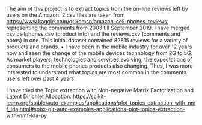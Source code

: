 The aim of this project is to extract topics from the on-line reviews left by users on the Amazon. 
2 csv files are taken from https://www.kaggle.com/grikomsn/amazon-cell-phones-reviews, representing the comments from 2003 till September 2019.
I have merged csv cellphones.csv (product info) and the reviews.csv (comments and notes) in one. This initial dataset contained 82815 reviews for a variety of products and brands.
•	I have been in the mobile industry for over 12 years now and seen the change of the mobile devices technology from 2G to 5G. As market players, technologies and services evolving, the expectations of consumers to the mobile phones products also changing. Thus, I was more interested to understand what topics are most common in the comments users left over past 4 years.

I have tried the Topic extraction with Non-negative Matrix Factorization and Latent Dirichlet Allocation. 
https://scikit-learn.org/stable/auto_examples/applications/plot_topics_extraction_with_nmf_lda.html#sphx-glr-auto-examples-applications-plot-topics-extraction-with-nmf-lda-py
